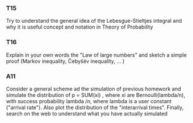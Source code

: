 
### T15 

Try to understand the general idea of the Lebesgue-Stieltjes integral and why it is useful concept and notation in Theory of Probability


### T16 
Explain in your own words the "Law of large numbers" and sketch a simple proof (Markov inequality, Čebyšëv inequality, ... )



### A11
Consider a general scheme ad the simulation of previous homework and simulate the distribution of p = SUM(xi) , where xi are Bernoulli(lambda/n), with success probability lambda /n, where lambda is a user constant ("arrival rate").
Also plot the distribution of the "interarrival times".
Finally, search on the web to understand what you have actually simulated 
[](eg:https://www.probabilitycourse.com/chapter11/11_1_2_basic_concepts_of_the_poisson_process.php )
